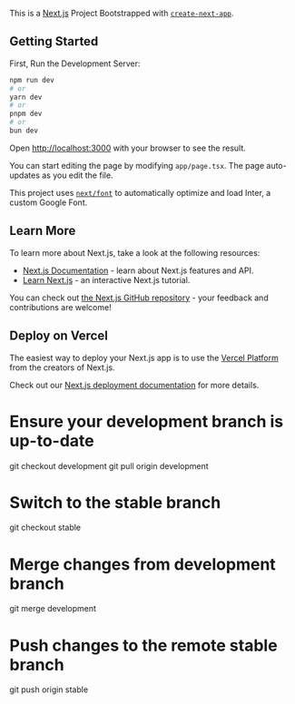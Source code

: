 This is a [Next.js](https://nextjs.org/) Project Bootstrapped with [`create-next-app`](https://github.com/vercel/next.js/tree/canary/packages/create-next-app).

## Getting Started

First, Run the Development Server:

```bash
npm run dev
# or
yarn dev
# or
pnpm dev
# or
bun dev
```

Open [http://localhost:3000](http://localhost:3000) with your browser to see the result.

You can start editing the page by modifying `app/page.tsx`. The page auto-updates as you edit the file.

This project uses [`next/font`](https://nextjs.org/docs/basic-features/font-optimization) to automatically optimize and load Inter, a custom Google Font.

## Learn More

To learn more about Next.js, take a look at the following resources:

- [Next.js Documentation](https://nextjs.org/docs) - learn about Next.js features and API.
- [Learn Next.js](https://nextjs.org/learn) - an interactive Next.js tutorial.

You can check out [the Next.js GitHub repository](https://github.com/vercel/next.js/) - your feedback and contributions are welcome!

## Deploy on Vercel

The easiest way to deploy your Next.js app is to use the [Vercel Platform](https://vercel.com/new?utm_medium=default-template&filter=next.js&utm_source=create-next-app&utm_campaign=create-next-app-readme) from the creators of Next.js.

Check out our [Next.js deployment documentation](https://nextjs.org/docs/deployment) for more details.

# Ensure your development branch is up-to-date

git checkout development
git pull origin development

# Switch to the stable branch

git checkout stable

# Merge changes from development branch

git merge development

# Push changes to the remote stable branch

git push origin stable

<!-- manish branch manishdev -->

<!-- Vscode Server Testing by Siva on 26/09/2024 -->


